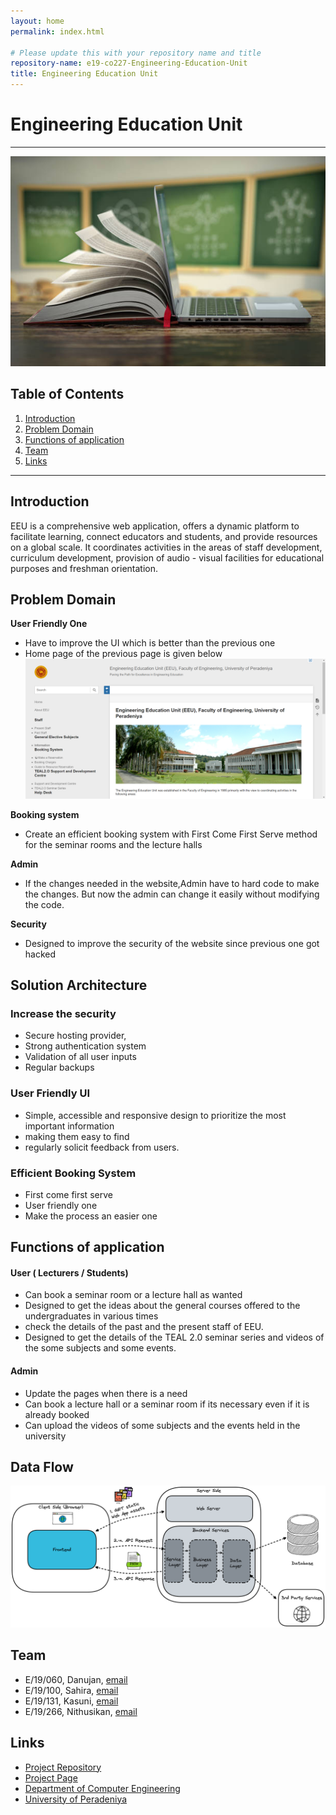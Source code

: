 ```yaml
---
layout: home
permalink: index.html

# Please update this with your repository name and title
repository-name: e19-co227-Engineering-Education-Unit
title: Engineering Education Unit
---
```


[comment]: # "This is the standard layout for the project, but you can clean this and use your own template"

# Engineering Education Unit

---

<!-- 
This is a sample image, to show how to add images to your page. To learn more options, please refer [this](https://projects.ce.pdn.ac.lk/docs/faq/how-to-add-an-image/)-->

![Sample Image](./images/Logo.jpg)
 




## Table of Contents
1. [Introduction](#introduction)
2. [Problem Domain](#problem-domain)
3. [Functions of application](#functions-of-application)
4. [Team](#team)
5. [Links](#links)

---

## Introduction

 EEU is a comprehensive web application, offers a dynamic platform to facilitate learning, connect educators and students, and provide resources on a global scale. It coordinates activities in the areas of staff development, curriculum development, provision of audio - visual facilities for educational purposes and freshman orientation.



## Problem Domain
**User Friendly One**

- Have to improve the UI which is better than the previous one
- Home page of the previous page is given below
![Sample Image](./images/ss%20of%20the%20web%20side.png)



**Booking system**

- Create an efficient booking system with First Come First Serve method for the seminar rooms and the lecture halls

**Admin**

- If the changes needed in the website,Admin have to hard code to make the changes. But now the admin can change it easily without modifying the code.

**Security**

- Designed to improve the security of the website since previous one got hacked

## Solution Architecture

### Increase the security
   - Secure hosting provider,
- Strong authentication system
- Validation of  all user inputs 
- Regular backups 

### User Friendly UI
- Simple, accessible and responsive design to prioritize the most important information
- making them easy to find
- regularly solicit feedback from users.
### Efficient Booking System
- First come first serve
- User friendly one
- Make the process an easier one


## Functions of application

#### **User ( Lecturers / Students)**
- Can book a seminar room or a lecture hall as wanted
- Designed to get the ideas about the general courses offered to the undergraduates in various times
- check the details of the past and the present staff of EEU.
- Designed to get the details of the TEAL 2.0 seminar series and videos of the some subjects and some events.

#### **Admin**
- Update the pages when there is a need 
- Can book a lecture hall or a seminar room if its necessary even if it is already booked 
- Can upload the videos of some subjects and the events held in the university

## Data Flow
![Sample Image](./images/Data_flow.png)


## Team
-  E/19/060, Danujan, [email](mailto:e19060@eng.pdn.ac.lk)
-  E/19/100, Sahira, [email](mailto:e19100@eng.pdn.ac.lk)
-  E/19/131, Kasuni, [email](mailto:e19131@eng.pdn.ac.lk)
-  E/19/266, Nithusikan, [email](mailto:e19266@eng.pdn.ac.lk)



## Links

- [Project Repository](https://github.com/cepdnaclk/e19-co227-Engineering-Education-Unit)
- [Project Page](https://cepdnaclk.github.io/e19-co227-Engineering-Education-Unit/)
- [Department of Computer Engineering](http://www.ce.pdn.ac.lk/)
- [University of Peradeniya](https://eng.pdn.ac.lk/)


[//]: # (Please refer this to learn more about Markdown syntax)
[//]: # (https://github.com/adam-p/markdown-here/wiki/Markdown-Cheatsheet)
